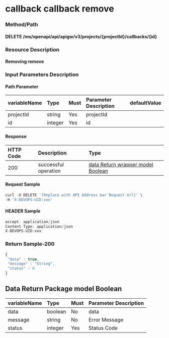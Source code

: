  # callback callback remove 

 ### Method/Path 

 #### DELETE  /ms/openapi/api/apigw/v3/projects/{projectId}/callbacks/{id} 

 ### Resource Description 

 #### Removing remove 

 ### Input Parameters Description 

 #### Path Parameter 

 | variableName| Type| Must| Parameter Description| defaultValue| 
 | :--- | :--- | :--- | :--- | :--- | 
 | projectId | string |Yes|  projectId || 
 | id | integer |Yes|  id || 

 #### Response 

 | HTTP Code| Description| Type| 
 | :--- | :--- | :--- | 
 | 200 | successful operation |[data Return wrapper model Boolean](callback-callback-removed.md)| 

 #### Request Sample 

 ```javascript 
 curl -X DELETE '[Replace with API Address bar Request Url]' \ 
 -H 'X-DEVOPS-UID:xxx' 
 ``` 

 #### HEADER Sample 

 ```javascript 
 accept: application/json 
 Content-Type: application/json 
 X-DEVOPS-UID:xxx 
 ``` 

 ### Return Sample-200 

 ```javascript 
 { 
  "data" : true, 
  "message" : "String", 
  "status" : 0 
 } 
 ``` 

 ## Data Return Package model Boolean 

 | variableName| Type| Must| Parameter Description| 
 | :--- | :--- | :--- | :--- | 
 | data | boolean |No| data| 
 | message | string |No| Error Message| 
 | status | integer |Yes| Status Code| 